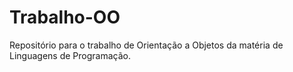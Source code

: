 # Trabalho-OO
Repositório para o trabalho de Orientação a Objetos da matéria de Linguagens de Programação.
